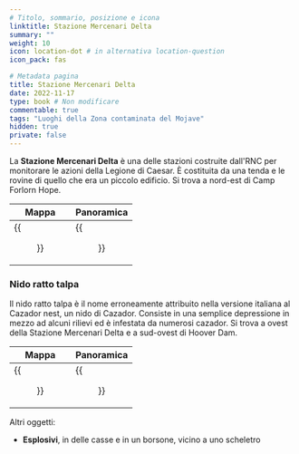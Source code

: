 ```yaml
---
# Titolo, sommario, posizione e icona
linktitle: Stazione Mercenari Delta
summary: ""
weight: 10
icon: location-dot # in alternativa location-question
icon_pack: fas

# Metadata pagina
title: Stazione Mercenari Delta
date: 2022-11-17
type: book # Non modificare
commentable: true
tags: "Luoghi della Zona contaminata del Mojave"
hidden: true
private: false
---
```


<div class="fnv">

La **Stazione Mercenari Delta** è una delle stazioni costruite dall'RNC per monitorare le azioni della Legione di Caesar. È costituita da una tenda e le rovine di quello che era un piccolo edificio. Si trova a nord-est di Camp Forlorn Hope.

| Mappa  | Panoramica |
| -----  | ---------- |
|   {{<figure src="fnv/Ranger_Station_Delta_loc.webp">}}                  |   {{<figure src="fnv/Ranger_Station_Delta.webp">}}         | 

### Nido ratto talpa

Il nido ratto talpa è il nome erroneamente attribuito nella versione italiana al Cazador nest, un nido di Cazador. Consiste in una semplice depressione in mezzo ad alcuni rilievi ed è infestata da numerosi cazador. Si trova a ovest della Stazione Mercenari Delta e a sud-ovest di Hoover Dam.

| Mappa                      | Panoramica             |
| -------------------------- | ---------------------- |
| {{<figure src="fnv/Cazador_Nest_loc.webp">}} | {{<figure src="fnv/Cazador_nest.webp">}} |

Altri oggetti:
- **Esplosivi**, in delle casse e in un borsone, vicino a uno scheletro

</div>

